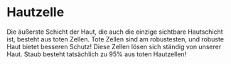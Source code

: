 # Hautzelle

Die äußerste Schicht der Haut, die auch die einzige sichtbare Hautschicht ist,
besteht aus toten Zellen. Tote Zellen sind am robustesten, und robuste Haut
bietet besseren Schutz! Diese Zellen lösen sich ständig von unserer Haut. Staub
besteht tatsächlich zu 95% aus toten Hautzellen!
